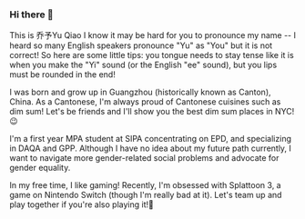 ### Hi there 👋
This is 乔予Yu Qiao
I know it may be hard for you to pronounce my name -- I heard so many English speakers pronounce "Yu" as "You" but it is not correct! So here are some little tips: you tongue needs to stay tense like it is when you make the "Yi" sound (or the English "ee" sound), but you lips must be rounded in the end!

I was born and grow up in Guangzhou (historically known as Canton), China. As a Cantonese, I'm always proud of Cantonese cuisines such as dim sum! Let's be friends and I'll show you the best dim sum places in NYC!:wink:

I'm a first year MPA student at SIPA concentrating on EPD, and specializing in DAQA and GPP. Although I have no idea about my future path currently, I want to navigate more gender-related social problems and advocate for gender equality.  

In my free time, I like gaming! Recently, I'm obsessed with Splattoon 3, a game on Nintendo Switch (though I'm really bad at it). Let's team up and play together if you're also playing it!🥰

<!--
**YQ0628/YQ0628** is a ✨ _special_ ✨ repository because its `README.md` (this file) appears on your GitHub profile.

Here are some ideas to get you started:

- 🔭 I’m currently working on ...
- 🌱 I’m currently learning ...
- 👯 I’m looking to collaborate on ...
- 🤔 I’m looking for help with ...
- 💬 Ask me about ...
- 📫 How to reach me: ...
- 😄 Pronouns: ...
- ⚡ Fun fact: ...
-->
